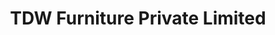 ---
title: "TDW Furniture Private Limited"
url: /ahmedabad/tdw-furniture-private-limited/
shop: furniture
---
